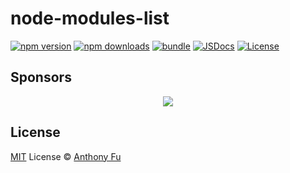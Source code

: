 # node-modules-list

[![npm version][npm-version-src]][npm-version-href]
[![npm downloads][npm-downloads-src]][npm-downloads-href]
[![bundle][bundle-src]][bundle-href]
[![JSDocs][jsdocs-src]][jsdocs-href]
[![License][license-src]][license-href]

## Sponsors

<p align="center">
  <a href="https://cdn.jsdelivr.net/gh/antfu/static/sponsors.svg">
    <img src='https://cdn.jsdelivr.net/gh/antfu/static/sponsors.svg'/>
  </a>
</p>

## License

[MIT](./LICENSE) License © [Anthony Fu](https://github.com/antfu)

<!-- Badges -->

[npm-version-src]: https://img.shields.io/npm/v/node-modules-list?style=flat&colorA=080f12&colorB=1fa669
[npm-version-href]: https://npmjs.com/package/node-modules-list
[npm-downloads-src]: https://img.shields.io/npm/dm/node-modules-list?style=flat&colorA=080f12&colorB=1fa669
[npm-downloads-href]: https://npmjs.com/package/node-modules-list
[bundle-src]: https://img.shields.io/bundlephobia/minzip/node-modules-list?style=flat&colorA=080f12&colorB=1fa669&label=minzip
[bundle-href]: https://bundlephobia.com/result?p=node-modules-list
[license-src]: https://img.shields.io/github/license/antfu/node-modules-list.svg?style=flat&colorA=080f12&colorB=1fa669
[license-href]: https://github.com/antfu/node-modules-list/blob/main/LICENSE
[jsdocs-src]: https://img.shields.io/badge/jsdocs-reference-080f12?style=flat&colorA=080f12&colorB=1fa669
[jsdocs-href]: https://www.jsdocs.io/package/node-modules-list
